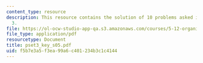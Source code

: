 ```yaml
---
content_type: resource
description: This resource contains the solution of 10 problems asked in problem set
  3.
file: https://ol-ocw-studio-app-qa.s3.amazonaws.com/courses/5-12-organic-chemistry-i-spring-2005/f5b7e3a5f3ea99a6c401234b3c1c4144_pset3_key_s05.pdf
file_type: application/pdf
resourcetype: Document
title: pset3_key_s05.pdf
uid: f5b7e3a5-f3ea-99a6-c401-234b3c1c4144
---
```

